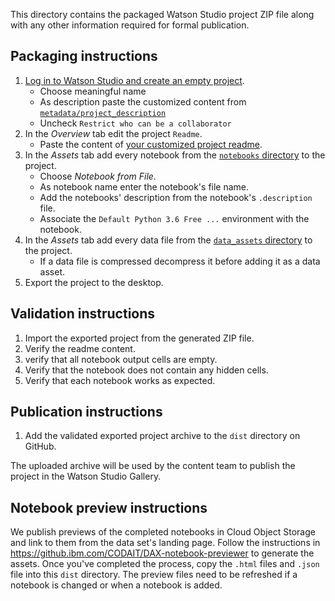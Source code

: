 This directory contains the packaged Watson Studio project ZIP file along with any other information required for formal publication.

## Packaging instructions

1. [Log in to Watson Studio and create an empty project](https://dataplatform.cloud.ibm.com/projects/new-project?context=wdp).
   - Choose meaningful name
   - As description paste the customized content from [`metadata/project_description`](/metadata/project_description.md)
   - Uncheck `Restrict who can be a collaborator`
1. In the _Overview_ tab edit the project `Readme`.
   - Paste the content of [your customized project readme](/metadata/project_readme.md).
1. In the _Assets_ tab add every notebook from the [`notebooks` directory](/notebooks) to the project.
   - Choose _Notebook from File_.
   - As notebook name enter the notebook's file name.
   - Add the notebooks' description from the notebook's `.description` file. 
   - Associate the `Default Python 3.6 Free ...` environment with the notebook.
1. In the _Assets_ tab add every data file from the [`data_assets` directory](/data_assets) to the project.
   - If a data file is compressed decompress it before adding it as a data asset.  
1. Export the project to the desktop.

## Validation instructions

1. Import the exported project from the generated ZIP file.
1. Verify the readme content.
1. verify that all notebook output cells are empty.
1. Verify that the notebook does not contain any hidden cells.
1. Verify that each notebook works as expected.

## Publication instructions
1. Add the validated exported project archive to the `dist` directory on GitHub.

The uploaded archive will be used by the content team to publish the project in the Watson Studio Gallery.

## Notebook preview instructions

We publish previews of the completed notebooks in Cloud Object Storage and link to them from the data set's landing page. Follow the instructions in https://github.ibm.com/CODAIT/DAX-notebook-previewer to generate the assets. Once you've completed the process, copy the `.html` files and `.json` file into this `dist` directory. The preview files need to be refreshed if a notebook is changed or when a notebook is added.

